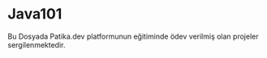 # Java101
Bu Dosyada Patika.dev platformunun eğitiminde ödev verilmiş olan projeler sergilenmektedir.

